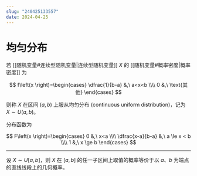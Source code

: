 ```yaml
---
slug: "240425133557"
date: 2024-04-25
---
```


# 均匀分布

若 [[随机变量#连续型随机变量|连续型随机变量]] $X$ 的 [[随机变量#概率密度|概率密度]] 为

$$
f\left(x \right)=\begin{cases}
    \dfrac{1}{b-a} &,\ a<x<b \\\\
    0 &,\ \text{其他}
\end{cases}
$$

则称 $X$ 在区间 $\left(a,b \right)$ 上服从均匀分布 (continuous uniform distribution)，记为 $X \sim U \left(a,b \right)$。

分布函数为

$$
F\left(x \right)=\begin{cases}
    0 &,\ x<a \\\\
    \dfrac{x-a}{b-a} &,\ a \le x < b \\\\
    1 &,\ x \ge b
\end{cases}
$$

---

设 $X \sim U[a,b]$，则 $X$ 在 $[a,b]$ 的任一子区间上取值的概率等价于以 $a$、$b$ 为端点的直线线段上的几何概率。
